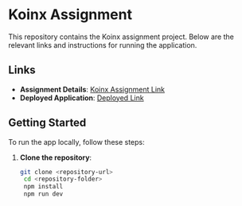 # Koinx Assignment

This repository contains the Koinx assignment project. Below are the relevant links and instructions for running the application.

## Links
- **Assignment Details**: [Koinx Assignment Link](https://koinx.notion.site/KoinX-Frontend-Intern-Assignment-8d58a764615d445087b666bf0f6daf4a)
- **Deployed Application**: [Deployed Link](https://mithleshchandrakar.vercel.app/)

## Getting Started

To run the app locally, follow these steps:

1. **Clone the repository**:
   ```bash
   git clone <repository-url>
    cd <repository-folder>
    npm install
    npm run dev


